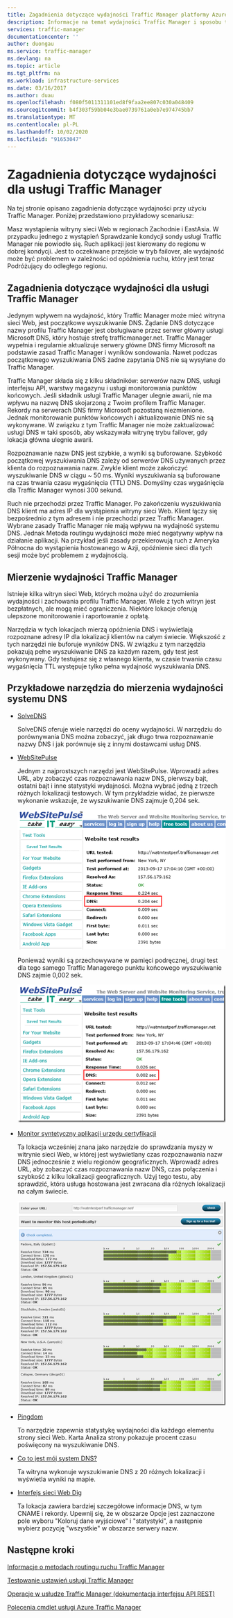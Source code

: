 ```yaml
---
title: Zagadnienia dotyczące wydajności Traffic Manager platformy Azure | Microsoft Docs
description: Informacje na temat wydajności Traffic Manager i sposobu testowania wydajności witryny sieci Web przy użyciu Traffic Manager
services: traffic-manager
documentationcenter: ''
author: duongau
ms.service: traffic-manager
ms.devlang: na
ms.topic: article
ms.tgt_pltfrm: na
ms.workload: infrastructure-services
ms.date: 03/16/2017
ms.author: duau
ms.openlocfilehash: f080f5011311101ed8f9faa2ee807c030a048409
ms.sourcegitcommit: b4f303f59bb04e3bae0739761a0eb7e974745bb7
ms.translationtype: MT
ms.contentlocale: pl-PL
ms.lasthandoff: 10/02/2020
ms.locfileid: "91653047"
---
```

# <a name="performance-considerations-for-traffic-manager"></a>Zagadnienia dotyczące wydajności dla usługi Traffic Manager

Na tej stronie opisano zagadnienia dotyczące wydajności przy użyciu Traffic Manager. Poniżej przedstawiono przykładowy scenariusz:

Masz wystąpienia witryny sieci Web w regionach Zachodnie i EastAsia. W przypadku jednego z wystąpień Sprawdzanie kondycji sondy usługi Traffic Manager nie powiodło się. Ruch aplikacji jest kierowany do regionu w dobrej kondycji. Jest to oczekiwane przejście w tryb failover, ale wydajność może być problemem w zależności od opóźnienia ruchu, który jest teraz Podróżujący do odległego regionu.

## <a name="performance-considerations-for-traffic-manager"></a>Zagadnienia dotyczące wydajności dla usługi Traffic Manager

Jedynym wpływem na wydajność, który Traffic Manager może mieć witryna sieci Web, jest początkowe wyszukiwanie DNS. Żądanie DNS dotyczące nazwy profilu Traffic Manager jest obsługiwane przez serwer główny usługi Microsoft DNS, który hostuje strefę trafficmanager.net. Traffic Manager wypełnia i regularnie aktualizuje serwery główne DNS firmy Microsoft na podstawie zasad Traffic Manager i wyników sondowania. Nawet podczas początkowego wyszukiwania DNS żadne zapytania DNS nie są wysyłane do Traffic Manager.

Traffic Manager składa się z kilku składników: serwerów nazw DNS, usługi interfejsu API, warstwy magazynu i usługi monitorowania punktów końcowych. Jeśli składnik usługi Traffic Manager ulegnie awarii, nie ma wpływu na nazwę DNS skojarzoną z Twoim profilem Traffic Manager. Rekordy na serwerach DNS firmy Microsoft pozostaną niezmienione. Jednak monitorowanie punktów końcowych i aktualizowanie DNS nie są wykonywane. W związku z tym Traffic Manager nie może zaktualizować usługi DNS w taki sposób, aby wskazywała witrynę trybu failover, gdy lokacja główna ulegnie awarii.

Rozpoznawanie nazw DNS jest szybkie, a wyniki są buforowane. Szybkość początkowej wyszukiwania DNS zależy od serwerów DNS używanych przez klienta do rozpoznawania nazw. Zwykle klient może zakończyć wyszukiwanie DNS w ciągu ~ 50 ms. Wyniki wyszukiwania są buforowane na czas trwania czasu wygaśnięcia (TTL) DNS. Domyślny czas wygaśnięcia dla Traffic Manager wynosi 300 sekund.

Ruch nie przechodzi przez Traffic Manager. Po zakończeniu wyszukiwania DNS klient ma adres IP dla wystąpienia witryny sieci Web. Klient łączy się bezpośrednio z tym adresem i nie przechodzi przez Traffic Manager. Wybrane zasady Traffic Manager nie mają wpływu na wydajność systemu DNS. Jednak Metoda routingu wydajności może mieć negatywny wpływ na działanie aplikacji. Na przykład jeśli zasady przekierowują ruch z Ameryka Północna do wystąpienia hostowanego w Azji, opóźnienie sieci dla tych sesji może być problemem z wydajnością.

## <a name="measuring-traffic-manager-performance"></a>Mierzenie wydajności Traffic Manager

Istnieje kilka witryn sieci Web, których można użyć do zrozumienia wydajności i zachowania profilu Traffic Manager. Wiele z tych witryn jest bezpłatnych, ale mogą mieć ograniczenia. Niektóre lokacje oferują ulepszone monitorowanie i raportowanie z opłatą.

Narzędzia w tych lokacjach mierzą opóźnienia DNS i wyświetlają rozpoznane adresy IP dla lokalizacji klientów na całym świecie. Większość z tych narzędzi nie buforuje wyników DNS. W związku z tym narzędzia pokazują pełne wyszukiwanie DNS za każdym razem, gdy test jest wykonywany. Gdy testujesz się z własnego klienta, w czasie trwania czasu wygaśnięcia TTL występuje tylko pełna wydajność wyszukiwania DNS.

## <a name="sample-tools-to-measure-dns-performance"></a>Przykładowe narzędzia do mierzenia wydajności systemu DNS

* [SolveDNS](https://www.solvedns.com/dns-comparison/)

    SolveDNS oferuje wiele narzędzi do oceny wydajności. W narzędziu do porównywania DNS można zobaczyć, jak długo trwa rozpoznawanie nazwy DNS i jak porównuje się z innymi dostawcami usług DNS.

* [WebSitePulse](https://www.websitepulse.com/help/tools.php)

    Jednym z najprostszych narzędzi jest WebSitePulse. Wprowadź adres URL, aby zobaczyć czas rozpoznawania nazw DNS, pierwszy bajt, ostatni bajt i inne statystyki wydajności. Można wybrać jedną z trzech różnych lokalizacji testowych. W tym przykładzie widać, że pierwsze wykonanie wskazuje, że wyszukiwanie DNS zajmuje 0,204 sek.

    ![Zrzut ekranu pokazujący narzędzie "WebSitePulse" z wyróżnionym wynikiem wyszukiwania "DNS".](./media/traffic-manager-performance-considerations/traffic-manager-web-site-pulse.png)

    Ponieważ wyniki są przechowywane w pamięci podręcznej, drugi test dla tego samego Traffic Managerego punktu końcowego wyszukiwanie DNS zajmie 0,002 sek.

    ![pulse2](./media/traffic-manager-performance-considerations/traffic-manager-web-site-pulse2.png)

* [Monitor syntetyczny aplikacji urzędu certyfikacji](https://asm.ca.com/en/checkit.php)

    Ta lokacja wcześniej znana jako narzędzie do sprawdzania myszy w witrynie sieci Web, w której jest wyświetlany czas rozpoznawania nazw DNS jednocześnie z wielu regionów geograficznych. Wprowadź adres URL, aby zobaczyć czas rozpoznawania nazw DNS, czas połączenia i szybkość z kilku lokalizacji geograficznych. Użyj tego testu, aby sprawdzić, która usługa hostowana jest zwracana dla różnych lokalizacji na całym świecie.

    ![pulse1](./media/traffic-manager-performance-considerations/traffic-manager-web-site-watchmouse.png)

* [Pingdom](https://tools.pingdom.com/)

    To narzędzie zapewnia statystykę wydajności dla każdego elementu strony sieci Web. Karta Analiza strony pokazuje procent czasu poświęcony na wyszukiwanie DNS.

* [Co to jest mój system DNS?](https://www.whatsmydns.net/)

    Ta witryna wykonuje wyszukiwanie DNS z 20 różnych lokalizacji i wyświetla wyniki na mapie.

* [Interfejs sieci Web Dig](https://www.digwebinterface.com)

    Ta lokacja zawiera bardziej szczegółowe informacje DNS, w tym CNAME i rekordy. Upewnij się, że w obszarze Opcje jest zaznaczone pole wyboru "Koloruj dane wyjściowe" i "statystyki", a następnie wybierz pozycję "wszystkie" w obszarze serwery nazw.

## <a name="next-steps"></a>Następne kroki

[Informacje o metodach routingu ruchu Traffic Manager](traffic-manager-routing-methods.md)

[Testowanie ustawień usługi Traffic Manager](traffic-manager-testing-settings.md)

[Operacje w usłudze Traffic Manager (dokumentacja interfejsu API REST)](https://go.microsoft.com/fwlink/?LinkId=313584)

[Polecenia cmdlet usługi Azure Traffic Manager](https://docs.microsoft.com/powershell/module/az.trafficmanager)

